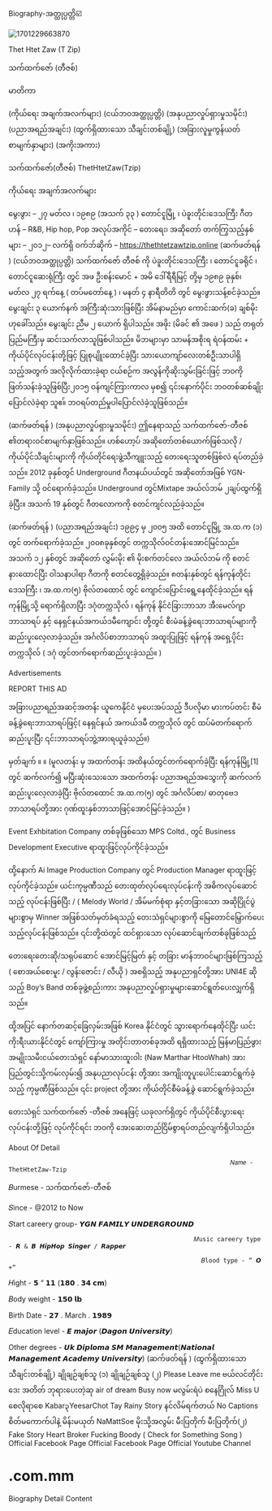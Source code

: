 Biography-အတ္ထုပ္ပတ္တိ☑️

![1701229663870](https://github.com/JazyJake/.com.mm/assets/141454911/c56b1936-a704-444f-9916-f710cbfe3eb2)

Thet Htet Zaw (T Zip)

သက်ထက်ဇော် (တီဇစ်) 

မာတိကာ

(ကိုယ်ရေး အချက်အလက်များ)
(ငယ်ဘဝအတ္ထုပ္ပတ္တိ)
(အနုပညာလှုပ်ရှားမှုသမိုင်း)
(ပညာအရည်အချင်း)
(ထွက်ရှိထားသော သီချင်းတစ်ချို့)
(အခြားလူမှုကွန်ယတ်စာမျက်နှာများ)
(အကိုးအကား)

သက်ထက်ဇော်(တီဇစ်) ThetHtetZaw(Tzip)

ကိုယ်ရေး အချက်အလက်များ


မွေးဖွား – ၂၇ မတ်လ ၊ ၁၉၈၉ (အသက် ၃၃ ) တောင်ငူမြို့ ၊ ပဲခူးတိုင်းဒေသကြီး
ဂီတဟန် – R&B, Hip hop, Pop
အလုပ်အကိုင် – တေးရေး၊ အဆိုတော်
တက်ကြွသည့်နှစ်များ – ၂၀၁၂– လက်ရှိ
ဝက်ဘ်ဆိုက် – https://thethtetzawtzip.online
(ဆက်ဖတ်ရန် )
(ငယ်ဘဝအတ္ထုပ္ပတ္တိ)
သက်ထက်ဇော် တီဇစ် ကို ပဲခူးတိုင်းဒေသကြီး ၊ တောင်ငူခရိုင် ၊ တောင်ငူဆေးရုံကြီး တွင် အဖ ဦးစန်းမောင် + အမိ ဒေါ်ရီရီမြင့် တို့မှ ၁၉၈၉ ခုနှစ်၊ မတ်လ ၂၇ ရက်နေ့ ( တပ်မတော်နေ့ ) ၊ မနတ် ၄ နာရီတိတိ တွင် မွေးဖွားသန့်စင်ခဲ့သည်။ မွေးချင်း ၃ ယောက်နက် အကြီးဆုံးသားဖြစ်ပြီး အိမ်နာမည်မှာ ကောင်းဆက်(ခ) ချစ်မိုး ဟုခေါ်သည်။ မွေးချင်း ညီမ ၂ ယောက် ရှိပါသည်။ အဖိုး (မိခင် ၏ အဖေ ) သည် တရုတ်ပြည်မကြီးမှ ဆင်းသက်လာသူဖြစ်ပါသည်။ မိဘများမှာ သာမန်အစိုးရ ရဲဝန်ထမ်း + ကိုယ်ပိုင်လုပ်ငန်းတို့ဖြင့် ပြုစုပျိူးထောင်ခဲ့ပြီး သားယောကျာ်လေးတစ်ဦးသာပါရှိသည့်အတွက် အလိုလိုက်ထားခဲ့ရာ ငယ်စဉ်က အလွန်ကိုဆိုးသွမ်းခြင်းဖြင့် ဘဝကို ဖြတ်သန်းခဲ့သူဖြစ်ပြီး၂၀၁၅ ဝန်ကျင်ကြားကာလ မှစ၍ ၎င်းနောက်ပိုင်း ဘဝတစ်ဆစ်ချိုးပြောင်လဲခဲ့ရာ သူဧ။် ဘဝရပ်တည်မှုပါပြောင်လဲခဲ့သူဖြစ်သည်။

(ဆက်ဖတ်ရန် )
(အနုပညာလှုပ်ရှားမှုသမိုင်း)
ဤနေရာသည် သက်ထက်ဇော်-တီဇစ် ၏တရားဝင်စာမျက်နှာဖြစ်သည်။ ဟစ်ဟော့ပ် အဆိုတော်တစ်ယောက်ဖြစ်သလို / ကိုယ်ပိုင်သီချင်းများကို ကိုယ်တိုင်ရေးဖွဲ့သီကျူးသည့် တေးရေးသူတစ်ဖြစ်လဲ ရပ်တည်ခဲ့သည်။ 2012 ခုနှစ်တွင် Underground ဂီတနယ်ပယ်တွင် အဆိုတော်အဖြစ် YGN-Family သို့ ဝင်ရောက်ခဲ့သည်။ Underground တွင်Mixtape အယ်လ်ဘမ် ၂ချပ်ထွက်ရှိခဲ့ပြီး။ အသက် 19 နှစ်တွင် ဂီတလောကကို စတင်ကျင်လည်ခဲ့သည်။

(ဆက်ဖတ်ရန် )
(ပညာအရည်အချင်း)
၁၉၉၄ မှ ၂၀၀၅ အထိ တောင်ငူမြို့ အ.ထ.က (၁) တွင် တက်ရောက်ခဲ့သည်။ ၂၀၀၈ခုနှစ်တွင် တက္ကသိုလ်ဝင်တန်းအောင်မြင်သည်။ အသက် ၁၂ နှစ်တွင် အဆိုတော် လွှမ်းမိုး ၏ မိုးစက်တင်လေ အယ်လ်ဘမ် ကို စတင်နားထောင်ပြီး ဝါသနာပါရာ ဂီတကို စတင်တွေ့ရှိခဲ့သည်။ ၈တန်းနှစ်တွင် ရန်ကုန်တိုင်းဒေသကြီး ၊ အ.ထ.က(၅) ဗိုလ်တထောင် တွင် ကျောင်းပြောင်းရွေ့နေထိုင်ခဲ့သည်။ ရန်ကုန်မြို့သို့ ရောက်ရှိလာပြီး ဒဂုံတက္ကသိုလ် ၊ ရန်ကုန် နိုင်ငံခြားဘာသာ အီးမေလ်ဂျာ ဘာသာရပ် နှင့် နေရှင်နယ်အကယ်ဒမီကျောင်း တ်ို့တွင် စီးမံခန့်ခွဲရေးဘာသာရပ်များကိုဆည်းပူးလေ့လာခဲ့သည်။ အင်္ဂလိပ်စာဘာသာရပ် အထူးပြုဖြင့် ရန်ကုန် အရှေ့ပိုင်း တက္ကသိုလ် ( ဒဂုံ တွင်တက်ရောက်ဆည်းပူးခဲ့သည်။ )

Advertisements

REPORT THIS AD

အခြားပညာရည်အဆင့်အတန်း ယူကေနိုင်ငံ မှပေးအပ်သည့် ဒီပလိုမာ မားကပ်တင်း စီမံခန့်ခွဲရေးဘာသာရပ်ဖြင့်( နေရှင်နယ် အကယ်ဒမီ တက္ကသိုလ် တွင် ထပ်မံတက်ရောက်ဆည်းပူးပြီး ၎င်းဘာသာရပ်ဘွဲ့အားရယူခဲ့သည်။)

မှတ်ချက် ။ ။ (မူလတန်း မှ အထက်တန်း အထိနယ်တွင်တက်ရောက်ခဲ့ပြီး ရန်ကုန်မြို့[1] တွင် ဆက်လက်၍ မပြီးဆုံးသေးသော အထက်တန်း ပညာအရည်အသွေးကို ဆက်လက် ဆည်းပူးလေ့လာခဲ့ပြီး ဗိုလ်တထောင် အ.ထ.က(၅) တွင် အင်္ဂလိပ်စာ/ ဓာတုဗေဒ ဘာသာရပ်တို့အား ဂုဏ်ထူးနှစ်ဘာသာဖြင့်အောင်မြင်ခဲ့သည်။ )

Event Exhbitation Company တစ်ခုဖြစ်သော MPS Coltd., တွင် Business Development Executive ရာထူးဖြင့်လုပ်ကိုင်ခဲ့သည်။

ထို့နောက် Ai Image Production Company တွင် Production Manager ရာထူးဖြင့် လုပ်ကိုင်ခဲ့သည်။ ယင်းကုမ္ပဏီသည် တေးထုတ်လုပ်ရေးလုပ်ငန်းကို အဓိကလုပ်ဆောင်သည့် လုပ်ငန်းဖြစ်ပြီး / ( Melody World / အိမ်မက်စုံရာ နှင့်တခြားသော အဆိုပြိုင်ပွဲများစွာမှ Winner အဖြစ်သတ်မှတ်ခံရသည့် တေးသံရှင်များစွာကို မြေတောင်မြှောက်ပေးသည့်လုပ်ငန်းဖြစ်သည်။ ၎င်းတို့ထဲတွင် ထင်ရှားသော လုပ်ဆောင်ချက်တစ်ခုဖြစ်သည့်

တေးရေးတေးဆို/သရုပ်ဆောင် အောင်မြင့်မြတ် နှင့် တခြား မာန်ဘာဝင်များဖြစ်ကြသည့် ( စောအယ်စေးမူး / လွန်းဇောင်း / လီယို ) အစရှိသည့် အနုပညာရှင်တို့အား UNI4E ဆိုသည့် Boy’s Band တစ်ခုဖွဲ့စည်းကား အနုပညာလှုပ်ရှားမှုများဆောင်ရွတ်ပေးလျှက်ရှိသည်။

ထို့အပြင် နောက်တဆင့်ခြေလှမ်းအဖြစ် Korea နိုင်ငံတွင် သွားရောက်နေထိုင်ပြီး ယင်းကိုးရီးယားနိုင်ငံတွင် ကျော်ကြားမှု အတိုင်းတာတစ်ခုအထိ ရရှိထားသည့် မြန်မာပြည်ဖွား အမျိုးသမီးငယ်တေးသံရှင် နော်မာသားထူးဝါး (Naw Marthar HtooWhah) အား ပြည်တွင်းသို့ကမ်းလှမ်း၍ အနုပညာလုပ်ငန်း တို့အား အကျိုးတူပူးပေါင်းဆောင်ရွက်ခဲ့သည့် ကုမ္ပဏီဖြစ်သည်။ ၎င်း project တို့အား ကိုယ်တိုင်စီမံခန့်ခွဲ ဆောင်ရွက်ခဲ့သည်။

တေးသံရှင် သက်ထက်ဇော် -တီဇစ် အနေဖြင့် ယခုလက်ရှိတွင် ကိုယ်ပိုင်စီးပွားရေးလုပ်ငန်းတို့ဖြင့် လုပ်ကိုင်ရင်း ဘဝကို အေးဆေးတည်ငြိမ်စွာရပ်တည်လျက်ရှိပါသည်။

About Of Detail

                                                                 𝑁𝑎𝑚𝑒 - ThetHtetZaw-Tzip  
                     
𝐵urmese - သက်ထက်ဇော်-တီဇစ်

                         
𝑆ince - @2012 to Now 

                                        

𝑆tart careery group- 𝙔𝙂𝙉 𝙁𝘼𝙈𝙄𝙇𝙔 𝙐𝙉𝘿𝙀𝙍𝙂𝙍𝙊𝙐𝙉𝘿 

                                                       𝑀usic careery type - 𝙍 & 𝘽 𝙃𝙞𝙥𝙃𝙤𝙥 𝙎𝙞𝙣𝙜𝙚𝙧 / 𝙍𝙖𝙥𝙥𝙚𝙧

                                                         𝐵lood type - “ 𝙊 +“ 
                                  

𝐻ight - 𝟱 “ 𝟭𝟭 (𝟭𝟴𝟬 . 𝟯𝟰 𝗰𝗺)


𝐵ody weight - 𝟭𝟱𝟬 𝗹𝗯


Birth Date - 𝟮𝟳 . March . 𝟭𝟵𝟴𝟵


𝐸ducation level - 𝙀 𝙢𝙖𝙟𝙤𝙧 (𝘿𝙖𝙜𝙤𝙣 𝙐𝙣𝙞𝙫𝙚𝙧𝙨𝙞𝙩𝙮)


Other degrees - 𝙐𝙠 𝘿𝙞𝙥𝙡𝙤𝙢𝙖 𝙎𝙈 𝙈𝙖𝙣𝙖𝙜𝙚𝙢𝙚𝙣𝙩(𝙉𝙖𝙩𝙞𝙤𝙣𝙖𝙡 𝙈𝙖𝙣𝙖𝙜𝙚𝙢𝙚𝙣𝙩 𝘼𝙘𝙖𝙙𝙚𝙢𝙮 𝙐𝙣𝙞𝙫𝙚𝙧𝙨𝙞𝙩𝙮)
(ဆက်ဖတ်ရန် )
(ထွက်ရှိထားသော သီချင်းတစ်ချို့)
ချိုချဉ်ချစ်သူ (၁)	ချိုချဉ်ချစ်သူ (၂)	Please Leave me	ဗယ်လင်တိုင်းဒေး	အတိတ်
ဘုရားပေးတဲ့ဆု	air of dream	Busy now	မလွမ်းရဲပဲ	စနေဂြိုလ်
Miss U	စေလိုရာစေ	Kabar၃YeesarChot Tay	Rainy Story	နင်လိမ်ရက်တယ်
No Captions	စိတ်မကောက်ပါနဲ့	မိန်းမယုတ်	NaMattSoe	မိုးသို့အလွမ်း
မီးပြတိုက်	မီးပြတိုက်(၂)	Fake Story	Heart Broker	Fucking Boody
( Check for Something Song )
Official Facebook Page
Official Facebook Page
Official Youtube Channel
# .com.mm
Biography Detail Content
